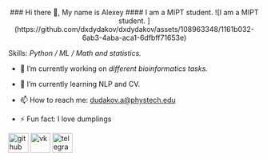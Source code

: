 <p align="center">
### Hi there 👋, My name is Alexey
#### I am a MIPT student. 
![I am a MIPT student. ](https://github.com/dxdydakov/dxdydakov/assets/108963348/1161b032-6ab3-4aba-aca1-6dfbff71653e)


Skills: *Python / ML / Math and statistics.*

- 🔭 I’m currently working on *different bioinformatics tasks.* 

- 🌱 I’m currently learning NLP and CV. 
- 📫 How to reach me: dudakov.a@phystech.edu 
- ⚡ Fun fact: I love dumplings 


[<img src='https://cdn.jsdelivr.net/npm/simple-icons@3.0.1/icons/github.svg' alt='github' height='40'>](https://github.com/dxdydakov)  [<img src='https://cdn.jsdelivr.net/npm/simple-icons@3.0.1/icons/vk.svg' alt='vk' height='40'>](vk.com/dxdydakov)  [<img src='https://cdn.jsdelivr.net/npm/simple-icons@3.0.1/icons/telegram.svg' alt='telegram' height='40'>](dxdydakov)  

</p>
